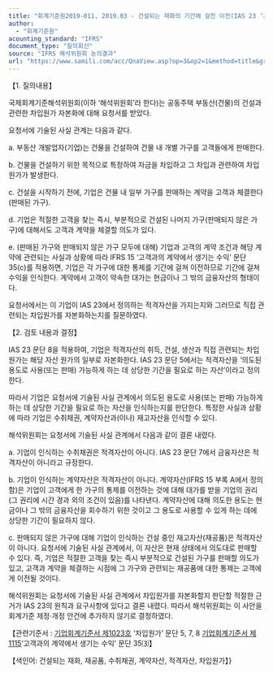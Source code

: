 ```yaml
---
title: "회계기준원2019-011, 2019.03 - 건설되는 재화의 기간에 걸친 이전(IAS 23 ‘차입원가’)"
author:
  - "회계기준원"
acounting_standard: "IFRS"
document_type: "질의회신"
source: "IFRS 해석위원회 논의결과"
url: "https://www.samili.com/acc/QnaView.asp?op=3&op2=1&method=title&group=2123-15;1&orgcode=2&searchword=&page=6&code=%ED%9A%8C%EA%B3%84%EA%B8%B0%EC%A4%80%EC%9B%902019%2D011%3A20190331"
---
```

【1. 질의내용】

국제회계기준해석위원회(이하 ‘해석위원회’라 한다)는 공동주택 부동산(건물)의 건설과 관련한 차입원가 자본화에 대해 요청서를 받았다.

요청서에 기술된 사실 관계는 다음과 같다.

a. 부동산 개발업자(기업)는 건물을 건설하여 건물 내 개별 가구를 고객들에게 판매한다.

b. 건물을 건설하기 위한 목적으로 특정하여 자금을 차입하고 그 차입과 관련하여 차입원가가 발생한다.

c. 건설을 시작하기 전에, 기업은 건물 내 일부 가구를 판매하는 계약을 고객과 체결한다(판매된 가구).

d. 기업은 적절한 고객을 찾는 즉시, 부분적으로 건설된 나머지 가구(판매되지 않은 가구)에 대해서도 고객과 계약을 체결할 의도가 있다.

e. (판매된 가구와 판매되지 않은 가구 모두에 대해) 기업과 고객의 계약 조건과 해당 계약에 관련되는 사실과 상황에 따라 IFRS 15 ‘고객과의 계약에서 생기는 수익’ 문단 35(c)를 적용하면, 기업은 각 가구에 대한 통제를 기간에 걸쳐 이전하므로 기간에 걸쳐 수익을 인식한다. 계약에서 고객이 약속한 대가는 현금이나 그 밖의 금융자산의 형태이다.

요청서에서는 이 기업이 IAS 23에서 정의하는 적격자산을 가지는지와 그러므로 직접 관련되는 차입원가를 자본화하는지를 질문하였다.

  

【2. 검토 내용과 결정】

IAS 23 문단 8을 적용하여, 기업은 적격자산의 취득, 건설, 생산과 직접 관련되는 차입원가는 해당 자산 원가의 일부로 자본화한다. IAS 23 문단 5에서는 적격자산을 ‘의도된 용도로 사용(또는 판매) 가능하게 하는 데 상당한 기간을 필요로 하는 자산’이라고 정의한다.

따라서 기업은 요청서에 기술된 사실 관계에서 의도된 용도로 사용(또는 판매) 가능하게 하는 데 상당한 기간을 필요로 하는 자산을 인식하는지를 판단한다. 특정한 사실과 상황에 따라 기업은 수취채권, 계약자산과(이나) 재고자산을 인식할 수 있다.

해석위원회는 요청서에 기술된 사실 관계에서 다음과 같이 결론 내렸다.

a. 기업이 인식하는 수취채권은 적격자산이 아니다. IAS 23 문단 7에서 금융자산은 적격자산이 아니라고 규정한다.

b. 기업이 인식하는 계약자산은 적격자산이 아니다. 계약자산(IFRS 15 부록 A에서 정의함)은 기업이 고객에게 한 가구의 통제를 이전하는 것에 대해 대가를 받을 기업의 권리(그 권리에 시간 경과 외의 조건이 있음)를 나타낸다. 계약자산에 대해 의도한 용도는 현금이나 그 밖의 금융자산을 회수하기 위한 것이고 그 용도로 사용할 수 있게 하는 데에 상당한 기간이 필요하지 않다.

c. 판매되지 않은 가구에 대해 기업이 인식하는 건설 중인 재고자산(재공품)은 적격자산이 아니다. 요청서에 기술된 사실 관계에서, 이 자산은 현재 상태에서 의도대로 판매할 수 있다. 즉, 기업은 적절한 고객을 찾는 즉시 부분적으로 건설된 가구를 판매할 의도가 있고, 고객과 계약을 체결하는 시점에 그 가구와 관련되는 재공품에 대한 통제는 고객에게 이전될 것이다.

해석위원회는 요청서에 기술된 사실 관계에서 차입원가를 자본화할지 판단할 적절한 근거가 IAS 23의 원칙과 요구사항에 있다고 결론 내렸다. 따라서 해석위원회는 이 사안을 회계기준 제정·개정 안건에 추가하지 않기로 결정하였다.

  

【관련기준서 : [기업회계기준서 제1023호](https://www.samili.com/acc/) ‘차입원가’ 문단 5, 7, 8 [기업회계기준서 제1115](https://www.samili.com/acc/)‘고객과의 계약에서 생기는 수익’ 문단 35⑶】

【색인어: 건설되는 재화, 재공품, 수취채권, 계약자산, 적격자산, 차입원가】}